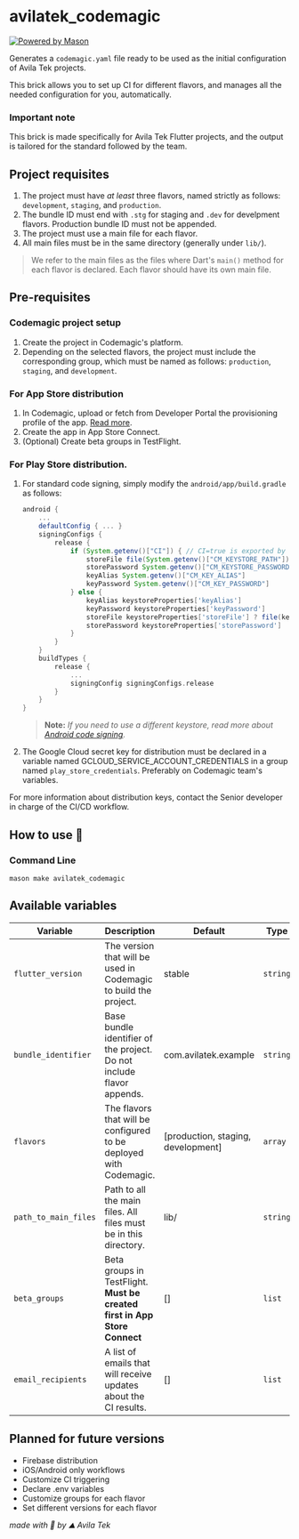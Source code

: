 # avilatek_codemagic

[![Powered by Mason](https://img.shields.io/endpoint?url=https%3A%2F%2Ftinyurl.com%2Fmason-badge)](https://github.com/felangel/mason)

Generates a `codemagic.yaml` file ready to be used as the initial configuration of Avila Tek projects.

This brick allows you to set up CI for different flavors, and manages all the needed configuration for you, automatically.

### Important note

This brick is made specifically for Avila Tek Flutter projects, and the output is tailored for the standard followed by the team. 

## Project requisites
1. The project must have _at least_ three flavors, named strictly as follows: `development`, `staging`, and `production`.
2. The bundle ID must end with `.stg` for staging and `.dev` for develpment flavors. Production bundle ID must not be appended.
3. The project must use a main file for each flavor.
4. All main files must be in the same directory (generally under `lib/`).

> We refer to the main files as the files where Dart's `main()` method  for each flavor is declared. Each flavor should have its own main file.

## Pre-requisites

### Codemagic project setup

1. Create the project in Codemagic's platform.
2. Depending on the selected flavors, the project must include the corresponding group, which must be named as follows: `production`, `staging`, and `development`.

### For App Store distribution
1. In Codemagic, upload or fetch from Developer Portal the provisioning profile of the app. [Read more][2].
2. Create the app in App Store Connect.
3. (Optional) Create beta groups in TestFlight.

### For Play Store distribution.

1. For standard code signing, simply modify the `android/app/build.gradle` as follows:

    ```gradle
    android {
        ...
        defaultConfig { ... }
        signingConfigs {
            release {
                if (System.getenv()["CI"]) { // CI=true is exported by Codemagic
                    storeFile file(System.getenv()["CM_KEYSTORE_PATH"])
                    storePassword System.getenv()["CM_KEYSTORE_PASSWORD"]
                    keyAlias System.getenv()["CM_KEY_ALIAS"]
                    keyPassword System.getenv()["CM_KEY_PASSWORD"]
                } else {
                    keyAlias keystoreProperties['keyAlias']
                    keyPassword keystoreProperties['keyPassword']
                    storeFile keystoreProperties['storeFile'] ? file(keystoreProperties['storeFile']) : null
                    storePassword keystoreProperties['storePassword']
                }
            }
        }
        buildTypes {
            release {
                ...
                signingConfig signingConfigs.release
            }
        }
    }
    ```

    > **Note:** *If you need to use a different keystore, read more about [Android code signing][1]*.

2.  The Google Cloud secret key for distribution must be declared in a variable named GCLOUD_SERVICE_ACCOUNT_CREDENTIALS in a group named `play_store_credentials`. Preferably on Codemagic team's variables. 

For more information about distribution keys, contact the Senior developer in charge of the CI/CD workflow.

## How to use 🚀

### Command Line 

```
mason make avilatek_codemagic
```

## Available variables

| Variable             | Description                                                               | Default                            | Type     |
| -------------------- | ------------------------------------------------------------------------- | ---------------------------------- | -------- |
| `flutter_version`    | The version that will be used in Codemagic to build the project.          | stable                             | `string` |
| `bundle_identifier`  | Base bundle identifier of the project. Do not include flavor appends.     | com.avilatek.example               | `string` |
| `flavors`            | The flavors that will be configured to be deployed with Codemagic.        | [production, staging, development] | `array`  |
| `path_to_main_files` | Path to all the main files. All files must be in this directory.          | lib/                               | `string` |
| `beta_groups`        | Beta groups in TestFlight. **Must be created first in App Store Connect** | []                                 | `list`   |
| `email_recipients`   | A list of emails that will receive updates about the CI results.          | []                                 | `list`   |


## Planned for future versions
- Firebase distribution
- iOS/Android only workflows
- Customize CI triggering
- Declare .env variables
- Customize groups for each flavor
- Set different versions for each flavor

_made with 💚 by ⛰️ Avila Tek_

[1]: https://docs.codemagic.io/yaml-quick-start/building-a-flutter-app/#code-signing
[2]: https://docs.codemagic.io/yaml-quick-start/building-a-flutter-app/#code-signing